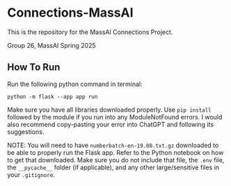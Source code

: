 # Connections-MassAI
This is the repository for the MassAI Connections Project.

Group 26, MassAI Spring 2025

## How To Run

Run the following python command in terminal:
```
python -m flask --app app run
```

Make sure you have all libraries downloaded properly. Use `pip install` followed 
by the module if you run into any ModuleNotFound errors. I would also recommend 
copy-pasting your error into ChatGPT and following its suggestions.

NOTE: You will need to have `numberbatch-en-19.08.txt.gz` downloaded to be able 
to properly run the Flask app. Refer to the Python notebook on how to get that 
downloaded. Make sure you do not include that file, the `.env` file, the 
`__pycache__` folder (if applicable), and any other large/sensitive files in 
your `.gitignore`.